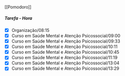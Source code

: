 [[Pomodoro]]
##### Tarefa - Hora
- [x]  Organização/08:15
- [x]  Curso em Saúde Mental e Atenção Psicossocial/09:00
- [x]  Curso em Saúde Mental e Atenção Psicossocial/09:33
- [x]  Curso em Saúde Mental e Atenção Psicossocial/10:11
- [x]  Curso em Saúde Mental e Atenção Psicossocial/10:45
- [x]  Curso em Saúde Mental e Atenção Psicossocial/11:19
- [x]  Curso em Saúde Mental e Atenção Psicossocial/13:04
- [x]  Curso em Saúde Mental e Atenção Psicossocial/13:29